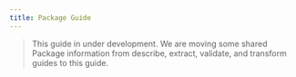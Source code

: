 ```yaml
---
title: Package Guide
---
```


> This guide in under development. We are moving some shared Package information from describe, extract, validate, and transform guides to this guide.

